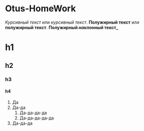# Otus-HomeWork

*Курсивный текст* или _курсивный текст_.
**Полужирный текст** или __полужирный текст__.
**Полужирный _наклонный_ текст_**
# h1
## h2
### h3
#### h4

1. Да
1. Да-да
    1. Да-да-да-да
    1. Да-да-да-да-да
1. Да-да-да
